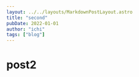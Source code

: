 ```yaml
---
layout: ../../layouts/MarkdownPostLayout.astro
title: "second"
pubDate: 2022-01-01
author: "ichi"
tags: ["blog"]
---
```


# post2
